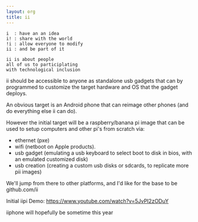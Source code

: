 ```yaml
---
layout: org
title: ii
---
```

```
i  : have an an idea
i! : share with the world
!i : allow everyone to modify
ii : and be part of it
```

```
ii is about people
all of us to participlating
with technological inclusion
```

ii should be accessible to anyone as standalone usb gadgets
that can by programmed to customize the target hardware and
OS that the gadget deploys.

An obvious target is an Android phone that can reimage other phones (and do everything else ii can do).

However the initial target will be a raspberry/banana pi image
that can be used to setup computers and other pi's from scratch via:

* ethernet (pxe)
* wifi (netboot on Apple products).
* usb gadget (emulating a usb keyboard to select boot to disk in bios, with an emulated customized disk)
* usb creation (creating a custom usb disks or sdcards, to replicate more pii images)

We'll jump from there to other platforms, and I'd like for the base to be github.com/ii

Initial iipi Demo: https://www.youtube.com/watch?v=5JvPI2zODuY

iiphone will hopefully be sometime this year
